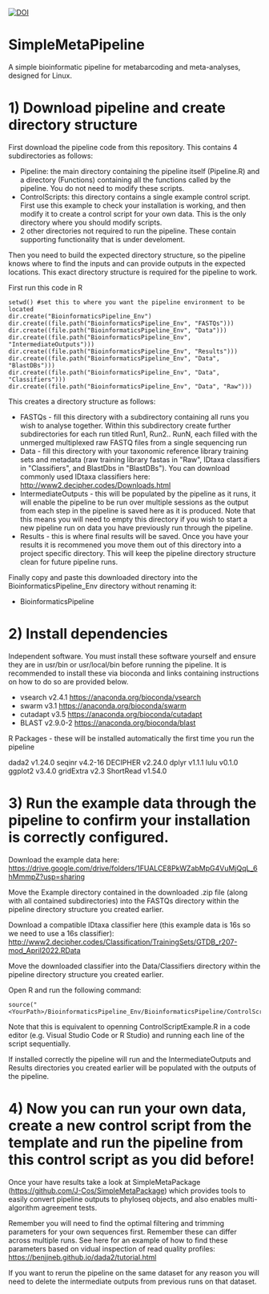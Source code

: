 [![DOI](https://zenodo.org/badge/DOI/10.5281/zenodo.7740558.svg)](https://doi.org/10.5281/zenodo.7740558)

# SimpleMetaPipeline
 A simple bioinformatic pipeline for metabarcoding and meta-analyses, designed for Linux.

# 1) Download pipeline and create directory structure

 First download the pipeline code from this repository. This contains 4 subdirectories as follows:
- Pipeline: the main directory containing the pipeline itself (Pipeline.R) and a directory (Functions) containing all the functions called by the pipeline. You do not need to modify these scripts.
- ControlScripts: this directory contains a single example control script. First use this example to check your installation is working, and then modify it to create a control script for your own data. This is the only directory where you should modify scripts.
- 2 other directories not required to run the pipeline. These contain supporting functionality that is under develoment.

 Then you need to build the expected directory structure, so the pipeline knows where to find the inputs and can provide outputs in the expected locations. This exact directory structure is required for the pipeline to work.

 First run this code in R

    setwd() #set this to where you want the pipeline environment to be located
    dir.create("BioinformaticsPipeline_Env")
    dir.create((file.path("BioinformaticsPipeline_Env", "FASTQs")))
    dir.create((file.path("BioinformaticsPipeline_Env", "Data")))
    dir.create((file.path("BioinformaticsPipeline_Env", "IntermediateOutputs")))
    dir.create((file.path("BioinformaticsPipeline_Env", "Results")))
    dir.create((file.path("BioinformaticsPipeline_Env", "Data", "BlastDBs")))
    dir.create((file.path("BioinformaticsPipeline_Env", "Data", "Classifiers")))
    dir.create((file.path("BioinformaticsPipeline_Env", "Data", "Raw")))

This creates a directory structure as follows:
- FASTQs - fill this directory with a subdirectory containing all runs you wish to analyse together. Within this subdirectory create further subdirectories for each run titled Run1, Run2.. RunN, each filled with the unmerged multiplexed raw FASTQ files from a single sequencing run
- Data - fill this directory with your taxonomic reference library training sets and metadata (raw training library fastas in "Raw", IDtaxa classifiers in "Classifiers", and BlastDbs in "BlastDBs"). You can download commonly used IDtaxa classifiers here: http://www2.decipher.codes/Downloads.html
- IntermediateOutputs - this will be populated by the pipeline as it runs, it will enable the pipeline to be run over multiple sessions as the output from each step in the pipeline is saved here as it is produced. Note that this means you will need to empty this directory if you wish to start a new pipeline run on data you have previously run through the pipeline.
- Results - this is where final results will be saved. Once you have your results it is recommened you move them out of this directory into a project specific directory. This will keep the pipeline directory structure clean for future pipeline runs.

Finally copy and paste this downloaded directory into the BioinformaticsPipeline_Env directory without renaming it:
- BioinformaticsPipeline

# 2) Install dependencies    
Independent software. You must install these software yourself and ensure they are in usr/bin or usr/local/bin before running the pipeline. It is recommended to install these via bioconda and links containing instructions on how to do so are provided below.
- vsearch v2.4.1 https://anaconda.org/bioconda/vsearch
- swarm v3.1 https://anaconda.org/bioconda/swarm
- cutadapt v3.5 https://anaconda.org/bioconda/cutadapt
- BLAST v2.9.0-2 https://anaconda.org/bioconda/blast
    
R Packages - these will be installed automatically the first time you run the pipeline

   dada2 v1.24.0
   seqinr v4.2-16
   DECIPHER v2.24.0
   dplyr v1.1.1
   lulu v0.1.0
   ggplot2 v3.4.0
   gridExtra v2.3
   ShortRead v1.54.0

# 3) Run the example data through the pipeline to confirm your installation is correctly configured.

Download the example data here: https://drive.google.com/drive/folders/1FUALCE8PkWZabMpG4VuMjQqL_6hMmmpZ?usp=sharing

Move the Example directory contained in the downloaded .zip file (along with all contained subdirectories) into the FASTQs directory within the pipeline directory structure you created earlier.

Download a compatible IDtaxa classifier here (this example data is 16s so we need to use a 16s classifier): http://www2.decipher.codes/Classification/TrainingSets/GTDB_r207-mod_April2022.RData

Move the downloaded classifier into the Data/Classifiers directory within the pipeline directory structure you created earlier.

Open R and run the following command:

    source("<YourPath>/BioinformaticsPipeline_Env/BioinformaticsPipeline/ControlScriptExample.R")

Note that this is equivalent to openning ControlScriptExample.R in a code editor (e.g. Visual Studio Code or R Studio) and running each line of the script sequentially.

If installed correctly the pipeline will run and the IntermediateOutputs and Results directories you created earlier will be populated with the outputs of the pipeline.

# 4) Now you can run your own data, create a new control script from the template and run the pipeline from this control script as you did before!

Once your have results take a look at SimpleMetaPackage (https://github.com/J-Cos/SimpleMetaPackage) which provides tools to easily convert pipeline outputs to phyloseq objects, and also enables multi-algorithm agreement tests.

Remember you will need to find the optimal filtering and trimming parameters for your own sequences first. Remember these can differ across multiple runs. See here for an example of how to find these parameters based on vidual inspection of read quality profiles: https://benjjneb.github.io/dada2/tutorial.html

If you want to rerun the pipeline on the same dataset for any reason you will need to delete the intermediate outputs from previous runs on that dataset.
